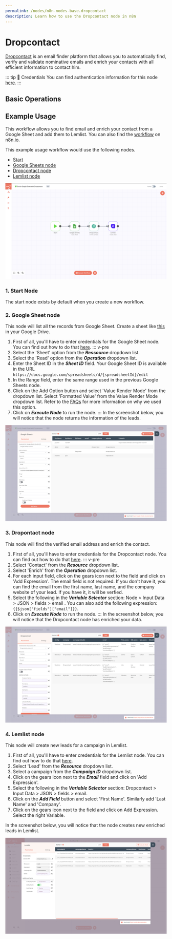 ```yaml
---
permalink: /nodes/n8n-nodes-base.dropcontact
description: Learn how to use the Dropcontact node in n8n
---
```


# Dropcontact

[Dropcontact](https://www.dropcpontact.com) is an email finder platform that allows you to automatically find, verify and validate nominative emails and enrich your contacts with all efficient information to contact him.



::: tip 🔑 Credentials
You can find authentication information for this node [here](../../../credentials/Dropcontact/README.md).
:::

## Basic Operations

<Resource node="n8n-nodes-base.dropcontact" />


## Example Usage

This workflow allows you to find email and enrich your contact from a Google Sheet and add them to Lemlist. You can also find the [workflow](https://n8n.io/workflows/1304) on n8n.io. 

This example usage workflow would use the following nodes.
- [Start](../../core-nodes/Start/README.md)
- [Google Sheets node](../../nodes/GoogleSheets/README.md)
- [Dropcontact node]()
- [Lemlist node](../../nodes/Lemlist/README.md)

![A workflow with the GetResponse node](./workflow.png)

### 1. Start Node
The start node exists by default when you create a new workflow.

### 2. Google Sheet node

This node will list all the records from Google Sheet. Create a sheet like [this](https://docs.google.com/spreadsheets/d/1jCyGrz01b7wdoujEHHZvw-JD5zszTMFqn8cvvSnLPrE/edit#gid=0) in your Google Drive.

1. First of all, you'll have to enter credentials for the Google Sheet node. You can find out how to do that [here](../../../credentials/Google/README.md).
::: v-pre
2. Select the 'Sheet' option from the ***Ressource*** dropdown list.
3. Select the 'Read' option from the ***Operation*** dropdown list.
4. Enter the Sheet ID in the ***Sheet ID*** field. Your Google Sheet ID is available in the URL `https://docs.google.com/spreadsheets/d/{spreadsheetId}/edit`
5. In the Range field, enter the same range used in the previous Google Sheets node.
6. Click on the Add Option button and select 'Value Render Mode' from the dropdown list.
Select 'Formatted Value' from the Value Render Mode dropdown list. Refer to the [FAQs](https://docs.n8n.io/nodes/n8n-nodes-base.googleSheets/#faqs) for more information on why we used this option.
7. Click on ***Execute Node*** to run the node.
:::
In the screenshot below, you will notice that the node returns the information of the leads.

![Using the Google Sheet](./GoogleSheet_node.png)

### 3. Dropontact node

This node will find the verified email address and enrich the contact.

1. First of all, you'll have to enter credentials for the Dropcontact node. You can find out how to do that [here](../../../credentials/Dropcontact/README.md).
::: v-pre
2. Select 'Contact' from the ***Resource*** dropdown list.
3. Select 'Enrich' from the ***Operation*** dropdown list.
4. For each input field, click on the gears icon next to the field and click on 'Add Expression'.
The email field is not required. If you don't have it, you can find the email from the first name, last name, and the company website of your lead. If you have it, it will be verfied.
5. Select the following in the ***Variable Selector*** section: Node > Input Data > JSON > fields > email . You can also add the following expression: `{{$json["fields"]["email"]}}`.
6. Click on ***Execute Node*** to run the node.
:::
In the screenshot below, you will notice that the Dropcontact node has enriched your data.

![Using the Dropcontact node](./Dropcontact_node.png)

### 4. Lemlist node

This node will create new leads for a campaign in Lemlist.

1. First of all, you'll have to enter credentials for the Lemlist node. You can find out how to do that [here](../../../credentials/Lemlist/README.md).
2. Select 'Lead' from the ***Resource*** dropdown list.
3. Select a campaign from the ***Campaign ID*** dropdown list.
4. Click on the gears icon next to the ***Email*** field and click on 'Add Expression'.
5. Select the following in the ***Variable Selector*** section: Dropcontact > Input Data > JSON > fields > email.
6. Click on the ***Add Field*** button and select 'First Name'. Similarly add 'Last Name' and 'Company'.
7. Click on the gears icon next to the field and click on Add Expression. Select the right Variable. 

In the screenshot below, you will notice that the node creates new enriched leads in Lemlist.

![Using the Lemlist node](./Lemlist_node.png)